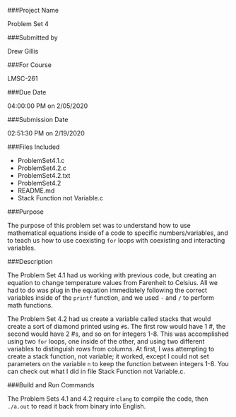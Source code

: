 ###Project Name

Problem Set 4

###Submitted by

Drew Gillis

###For Course

LMSC-261

###Due Date

04:00:00 PM on 2/05/2020

###Submission Date

02:51:30 PM on 2/19/2020

###Files Included

* ProblemSet4.1.c
* ProblemSet4.2.c
* ProblemSet4.2.txt
* ProblemSet4.2
* README.md
* Stack Function not Variable.c

###Purpose

The purpose of this problem set was to understand how to use mathematical equations inside of a code to specific numbers/variables, and to teach us how to use coexisting `for` loops with coexisting and interacting variables.

###Description

The Problem Set 4.1 had us working with previous code, but creating an equation to change temperature values from Farenheit to Celsius. All we had to do was plug in the equation immediately following the correct variables inside of the `printf` function, and we used `-` and `/` to perform math functions.

The Problem Set 4.2 had us create a variable called stacks that would create a sort of diamond printed using `#`s. The first row would have 1 #, the second would have 2 #s, and so on for integers 1-8. This was accomplished using two `for` loops, one inside of the other, and using two different variables to distinguish rows from columns. At first, I was attempting to create a stack function, not variable; it worked, except I could not set parameters on the variable `n` to keep the function between integers 1-8. You can check out what I did in file Stack Function not Variable.c. 

###Build and Run Commands

The Problem Sets 4.1 and 4.2 require `clang` to compile the code, then `./a.out` to read it back from binary into English.
